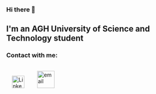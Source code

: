 ### Hi there 👋

## I'm an AGH University of Science and Technology student

### Contact with me:
[<img style='margin:15px;' alt='Linkedin' width='33px' src='https://cdns.iconmonstr.com/wp-content/assets/preview/2012/240/iconmonstr-linkedin-3.png' />][Linkedin]
[<img style='margin:15px;' alt='email' width='46px' src='https://cdn.onlinewebfonts.com/svg/img_62174.png' />][email]


<!--
**K0nicki/K0nicki** is a ✨ _special_ ✨ repository because its `README.md` (this file) appears on your GitHub profile.

Here are some ideas to get you started:

- 🔭 I’m currently working on ...
- 🌱 I’m currently learning ...
- 👯 I’m looking to collaborate on ...
- 🤔 I’m looking for help with ...
- 💬 Ask me about ...
- 📫 How to reach me: ...
- 😄 Pronouns: ...
- ⚡ Fun fact: ...
-->

[Linkedin]: www.linkedin.com/in/konickik
[email]: mailto:konicki.konrad@onet.pl